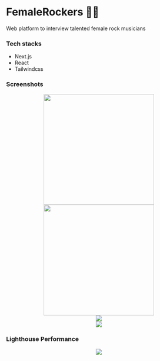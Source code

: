# FemaleRockers 👩‍🎤

Web platform to interview talented female rock musicians

### Tech stacks

- Next.js
- React
- Tailwindcss

### Screenshots

<div align='center'>
    <img src="https://res.cloudinary.com/dxu6gcib2/image/upload/v1690980751/Female%20Rockers/screenshot-02_gxm6be.png" width="300">
    <img src="https://res.cloudinary.com/dxu6gcib2/image/upload/v1690980751/Female%20Rockers/screenshot-03_o1jvnm.png" width="300">
</div>

<div align='center'>
    <img src="https://res.cloudinary.com/dxu6gcib2/image/upload/v1690980753/Female%20Rockers/screenshot-04_mz5lzu.png">
</div>

<div align='center'>
    <img src="https://res.cloudinary.com/dxu6gcib2/image/upload/v1690980755/Female%20Rockers/screenshot-01_pfmpwn.png">
</div>

### Lighthouse Performance

<div align='center'>
    <img src="https://res.cloudinary.com/dxu6gcib2/image/upload/v1690980750/Female%20Rockers/screenshot-lighthouse-2021-02-12_18-49-01_ealjas.png">
</div>
